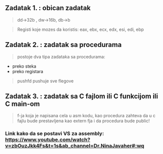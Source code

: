 ## Zadatak 1. : obican zadatak
> dd->32b , dw->16b, db->b

>Registi koje mozes da koristis:
eax, ebx, ecx, edx, esi, edi, ebp
## Zadatak 2. : zadatak sa procedurama
> postoje dva tipa zadataka sa procedurama:
 - preko steka
 - preko registara
> pushfd pushuje sve flegove
## Zadatak 3. : zadatak sa C fajlom ili C funkcijom ili C main-om
> f-ja koja je napisana cela u asm kodu, kao procedura zahteva da u c fajlu bude prestavljena kao extern fja i da procedura bude public! 
### Link kako da se postavi VS za assembly: https://www.youtube.com/watch?v=zbOuzJkk4Fs&t=1s&ab_channel=Dr.NinaJavaher#:wq